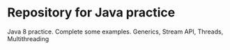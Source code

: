 # Repository for Java practice
Java 8 practice. Complete some examples. Generics, Stream API, Threads, Multithreading
